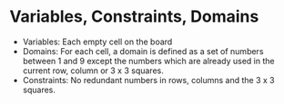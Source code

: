 # Variables, Constraints, Domains
- Variables: Each empty cell on the board
- Domains: For each cell, a domain is defined as a set of numbers between 1 and 9 except the numbers which are already used in the current row, column or 3 x 3 squares.
- Constraints: No redundant numbers in rows, columns and the 3 x 3 squares.